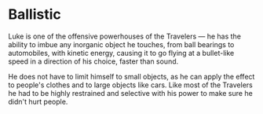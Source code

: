 # Ballistic
Luke is one of the offensive powerhouses of the Travelers — he has the ability to imbue any inorganic object he touches, from ball bearings to automobiles, with kinetic energy, causing it to go flying at a bullet-like speed in a direction of his choice, faster than sound.

He does not have to limit himself to small objects, as he can apply the effect to people's clothes and to large objects like cars. Like most of the Travelers he had to be highly restrained and selective with his power to make sure he didn't hurt people.
